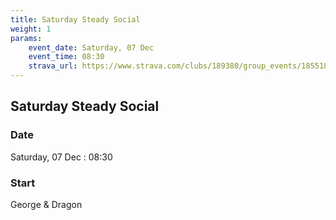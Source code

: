 ```yaml
---
title: Saturday Steady Social
weight: 1
params:
    event_date: Saturday, 07 Dec
    event_time: 08:30
    strava_url: https://www.strava.com/clubs/189380/group_events/1855185
---
```


## Saturday Steady Social 



### Date

Saturday, 07 Dec : 08:30

### Start

George &amp; Dragon


